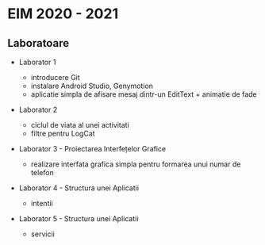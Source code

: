 # EIM 2020 - 2021

## Laboratoare
* Laborator 1
  * introducere Git
  * instalare Android Studio, Genymotion
  * aplicatie simpla de afisare mesaj dintr-un EditText + animatie de fade

* Laborator 2
  * ciclul de viata al unei activitati
  * filtre pentru LogCat
  
* Laborator 3 - Proiectarea Interfețelor Grafice
  * realizare interfata grafica simpla pentru formarea unui numar de telefon
    
* Laborator 4 - Structura unei Aplicatii
  * intentii

* Laborator 5 - Structura unei Aplicatii
  * servicii
  